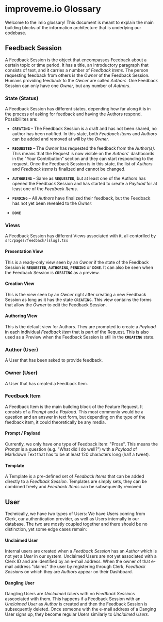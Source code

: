 # improveme.io Glossary

Welcome to the imio glossary! This document is meant to explain the main building blocks of the information architecture that is underlying our codebase.

## Feedback Session

A Feedback Session is the object that encompasses Feedback about a certain topic or time period. It has a title, an introductory paragraph that consists of text, and it carries a number of _Feedback Items_. The person requesting feedback from others is the _Owner_ of the Feedback Session. Humans providing feedback to the _Owner_ are called _Authors_. One Feedback Session can only have one _Owner_, but any number of _Authors_.

### State (Status)

A Feedback Session has different states, depending how far along it is in the process of asking for feedback and having the Authors respond. Possiblilites are:

- **`CREATING`** – The Feedback Session is a draft and has not been shared, no author has been notified. In this state, both _Feedback Items_ and _Authors_ can be added and removed at will by the _Owner_.

- **`REQUESTED`** – The _Owner_ has requested the feedback from the _Author(s)_. This means that the Request is now visible on the _Authors_' dashboards in the "Your Contribution" section and they can start responding to the request. Once the Feedback Session is in this state, the list of _Authors_ and _Feedback Items_ is finalized and cannot be changed.

- **`AUTHORING`** – Same as **`REQUESTED`**, but at least one of the Authors has opened the Feedback Session and has started to create a _Payload_ for at least one of the _Feedback Items_.

- **`PENDING`** – All _Authors_ have finalized their feedback, but the Feedback has not yet been revealed to the _Owner_.

- **`DONE`**

### Views

A Feedback Session has different Views associated with it, all contorlled by `src/pages/feedback/[slug].tsx`

#### Presentation View

This is a ready-only view seen by an _Owner_ if the state of the Feedback Session is **`REQUESTED`**, **`AUTHORING`**, **`PENDING`** or **`DONE`**. It can also be seen when the Feedback Session is **`CREATING`** as a preview.

#### Creation View

This is the view seen by an _Owner_ right after creating a new Feedback Session as long as it has the state **`CREATING`**. This view contains the forms that allow the _Owner_ to edit the Feedback Session.

#### Authoring View

This is the default view for Authors. They are prompted to create a _Payload_ in each individual _Feedback Item_ that is part of the Request. This is also used as a Preview when the Feedback Session is still in the **`CREATING`** state.

### Author (User)

A User that has been asked to provide feedback.

### Owner (User)

A User that has created a Feedback Item.

### Feedback Item

A Feedback Item is the main building block of the Feature Request. It consists of a _Prompt_ and a _Payload_. This most commonly would be a question and an answer in text form, but depending on the type of the feedback item, it could theoretically be any media.

#### Prompt / Payload

Currently, we only have one type of Feedback Item: "Prose". This means the _Prompt_ is a question (e.g. "What did I do well?") with a _Payload_ of Markdown Text that has to be at least 120 characters long (half a tweet).

#### Template

A Template is a pre-defined set of _Feedback Items_ that can be added directly to a _Feedback Session_. Templates are simply sets, they can be combined freely and _Feedback Items_ can be subsequently removed.

## User

Technically, we have two types of Users: We have Users coming from Clerk, our authentication provider, as well as Users internally in our database. The two are mostly coupled together and there should be no distinction, yet some edge cases remain:

#### Unclaimed User

Internal users are created when a _Feedback Session_ has an _Author_ which is not yet a _User_ in our system. Unclaimed Users are not yet associated with a Clerk ID and are identified by an e-mail address. When the owner of that e-mail address "claims" the user by registering through Clerk, _Feedback Sessions_ on which they are _Authors_ appear on their Dashboard.

#### Dangling User

Dangling Users are _Unclaimed Users_ with no _Feedback Sessions_ asscociated with them. This happens if a Feedback Session with an _Unclaimed User_ as _Author_ is created and then the Feedback Session is subsequently deleted. Once someone with the e-mail address of a Danging User signs up, they become regular Users similarly to _Unclaimed Users._
